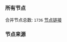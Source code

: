 ### 所有节点
合并节点总数: `1736`
[节点链接](https://raw.githubusercontent.com/rzhy1/11/master/sub/sub_merge_base64.txt)

### 节点来源
